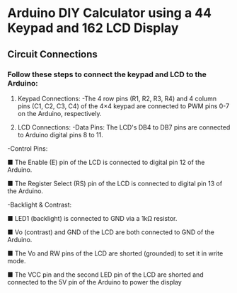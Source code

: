 
# Arduino DIY Calculator using a 44 Keypad and 162 LCD Display

## Circuit Connections 
### Follow these steps to connect the keypad and LCD to the Arduino: 
1. Keypad Connections: 
-The 4 row pins (R1, R2, R3, R4) and 4 column pins (C1, C2, 
C3, C4) of the 4×4 keypad are connected to PWM pins 0-7 on 
the Arduino, respectively. 

2. LCD Connections: 
-Data Pins: The LCD's DB4 to DB7 pins are connected to 
Arduino digital pins 8 to 11. 

-Control Pins: 

■ The Enable (E) pin of the LCD is connected to digital 
pin 12 of the Arduino. 

■ The Register Select (RS) pin of the LCD is connected to 
digital pin 13 of the Arduino. 

-Backlight & Contrast: 

■ LED1 (backlight) is connected to GND via a 1kΩ 
resistor. 

■ Vo (contrast) and GND of the LCD are both connected to 
GND of the Arduino. 

■ The Vo and RW pins of the LCD are shorted (grounded) 
to set it in write mode. 

■ The VCC pin and the second LED pin of the LCD are 
shorted and connected to the 5V pin of the Arduino to 
power the display




